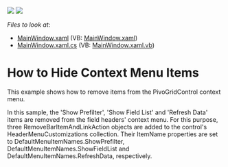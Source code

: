 <!-- default badges list -->
[![](https://img.shields.io/badge/Open_in_DevExpress_Support_Center-FF7200?style=flat-square&logo=DevExpress&logoColor=white)](https://supportcenter.devexpress.com/ticket/details/E2240)
[![](https://img.shields.io/badge/📖_How_to_use_DevExpress_Examples-e9f6fc?style=flat-square)](https://docs.devexpress.com/GeneralInformation/403183)
<!-- default badges end -->
<!-- default file list -->
*Files to look at*:

* [MainWindow.xaml](./CS/DXPivotGrid_HidingContextMenuItems/MainWindow.xaml) (VB: [MainWindow.xaml](./VB/DXPivotGrid_HidingContextMenuItems/MainWindow.xaml))
* [MainWindow.xaml.cs](./CS/DXPivotGrid_HidingContextMenuItems/MainWindow.xaml.cs) (VB: [MainWindow.xaml.vb](./VB/DXPivotGrid_HidingContextMenuItems/MainWindow.xaml.vb))
<!-- default file list end -->
# How to Hide Context Menu Items


<p>This example shows how to remove items from the PivoGridControl context menu.</p><p>In this sample, the 'Show Prefilter', 'Show Field List' and 'Refresh Data' items are removed from the field headers' context menu. For this purpose, three RemoveBarItemAndLinkAction objects are added to the control's HeaderMenuCustomizations collection. Their ItemName properties are set to DefaultMenuItemNames.ShowPrefilter, DefaultMenuItemNames.ShowFieldList and DefaultMenuItemNames.RefreshData, respectively.</p>

<br/>


